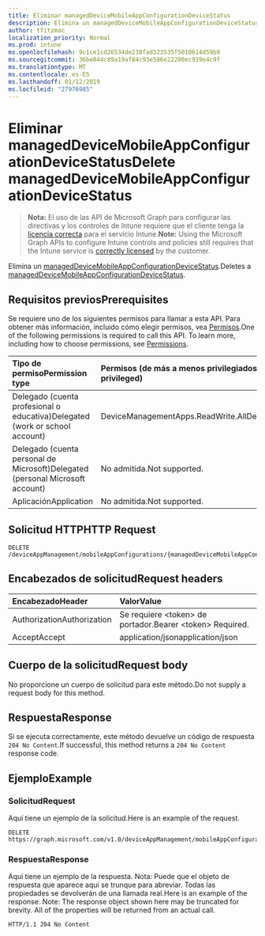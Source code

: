 ```yaml
---
title: Eliminar managedDeviceMobileAppConfigurationDeviceStatus
description: Elimina un managedDeviceMobileAppConfigurationDeviceStatus.
author: tfitzmac
localization_priority: Normal
ms.prod: intune
ms.openlocfilehash: 9c1ce1cd26534de238fad323535f5010614d59b8
ms.sourcegitcommit: 36be044c89a19af84c93e586e22200ec919e4c9f
ms.translationtype: MT
ms.contentlocale: es-ES
ms.lasthandoff: 01/12/2019
ms.locfileid: "27976985"
---
```

# <a name="delete-manageddevicemobileappconfigurationdevicestatus"></a><span data-ttu-id="e9e2a-103">Eliminar managedDeviceMobileAppConfigurationDeviceStatus</span><span class="sxs-lookup"><span data-stu-id="e9e2a-103">Delete managedDeviceMobileAppConfigurationDeviceStatus</span></span>

> <span data-ttu-id="e9e2a-104">**Nota:** El uso de las API de Microsoft Graph para configurar las directivas y los controles de Intune requiere que el cliente tenga la [licencia correcta](https://go.microsoft.com/fwlink/?linkid=839381) para el servicio Intune.</span><span class="sxs-lookup"><span data-stu-id="e9e2a-104">**Note:** Using the Microsoft Graph APIs to configure Intune controls and policies still requires that the Intune service is [correctly licensed](https://go.microsoft.com/fwlink/?linkid=839381) by the customer.</span></span>

<span data-ttu-id="e9e2a-105">Elimina un [managedDeviceMobileAppConfigurationDeviceStatus](../resources/intune-apps-manageddevicemobileappconfigurationdevicestatus.md).</span><span class="sxs-lookup"><span data-stu-id="e9e2a-105">Deletes a [managedDeviceMobileAppConfigurationDeviceStatus](../resources/intune-apps-manageddevicemobileappconfigurationdevicestatus.md).</span></span>
## <a name="prerequisites"></a><span data-ttu-id="e9e2a-106">Requisitos previos</span><span class="sxs-lookup"><span data-stu-id="e9e2a-106">Prerequisites</span></span>
<span data-ttu-id="e9e2a-p101">Se requiere uno de los siguientes permisos para llamar a esta API. Para obtener más información, incluido cómo elegir permisos, vea [Permisos](/graph/permissions-reference).</span><span class="sxs-lookup"><span data-stu-id="e9e2a-p101">One of the following permissions is required to call this API. To learn more, including how to choose permissions, see [Permissions](/graph/permissions-reference).</span></span>

|<span data-ttu-id="e9e2a-109">Tipo de permiso</span><span class="sxs-lookup"><span data-stu-id="e9e2a-109">Permission type</span></span>|<span data-ttu-id="e9e2a-110">Permisos (de más a menos privilegiados)</span><span class="sxs-lookup"><span data-stu-id="e9e2a-110">Permissions (from most to least privileged)</span></span>|
|:---|:---|
|<span data-ttu-id="e9e2a-111">Delegado (cuenta profesional o educativa)</span><span class="sxs-lookup"><span data-stu-id="e9e2a-111">Delegated (work or school account)</span></span>|<span data-ttu-id="e9e2a-112">DeviceManagementApps.ReadWrite.All</span><span class="sxs-lookup"><span data-stu-id="e9e2a-112">DeviceManagementApps.ReadWrite.All</span></span>|
|<span data-ttu-id="e9e2a-113">Delegado (cuenta personal de Microsoft)</span><span class="sxs-lookup"><span data-stu-id="e9e2a-113">Delegated (personal Microsoft account)</span></span>|<span data-ttu-id="e9e2a-114">No admitida.</span><span class="sxs-lookup"><span data-stu-id="e9e2a-114">Not supported.</span></span>|
|<span data-ttu-id="e9e2a-115">Aplicación</span><span class="sxs-lookup"><span data-stu-id="e9e2a-115">Application</span></span>|<span data-ttu-id="e9e2a-116">No admitida.</span><span class="sxs-lookup"><span data-stu-id="e9e2a-116">Not supported.</span></span>|

## <a name="http-request"></a><span data-ttu-id="e9e2a-117">Solicitud HTTP</span><span class="sxs-lookup"><span data-stu-id="e9e2a-117">HTTP Request</span></span>
<!-- {
  "blockType": "ignored"
}
-->
``` http
DELETE /deviceAppManagement/mobileAppConfigurations/{managedDeviceMobileAppConfigurationId}/deviceStatuses/{managedDeviceMobileAppConfigurationDeviceStatusId}
```

## <a name="request-headers"></a><span data-ttu-id="e9e2a-118">Encabezados de solicitud</span><span class="sxs-lookup"><span data-stu-id="e9e2a-118">Request headers</span></span>
|<span data-ttu-id="e9e2a-119">Encabezado</span><span class="sxs-lookup"><span data-stu-id="e9e2a-119">Header</span></span>|<span data-ttu-id="e9e2a-120">Valor</span><span class="sxs-lookup"><span data-stu-id="e9e2a-120">Value</span></span>|
|:---|:---|
|<span data-ttu-id="e9e2a-121">Authorization</span><span class="sxs-lookup"><span data-stu-id="e9e2a-121">Authorization</span></span>|<span data-ttu-id="e9e2a-122">Se requiere &lt;token&gt; de portador.</span><span class="sxs-lookup"><span data-stu-id="e9e2a-122">Bearer &lt;token&gt; Required.</span></span>|
|<span data-ttu-id="e9e2a-123">Accept</span><span class="sxs-lookup"><span data-stu-id="e9e2a-123">Accept</span></span>|<span data-ttu-id="e9e2a-124">application/json</span><span class="sxs-lookup"><span data-stu-id="e9e2a-124">application/json</span></span>|

## <a name="request-body"></a><span data-ttu-id="e9e2a-125">Cuerpo de la solicitud</span><span class="sxs-lookup"><span data-stu-id="e9e2a-125">Request body</span></span>
<span data-ttu-id="e9e2a-126">No proporcione un cuerpo de solicitud para este método.</span><span class="sxs-lookup"><span data-stu-id="e9e2a-126">Do not supply a request body for this method.</span></span>

## <a name="response"></a><span data-ttu-id="e9e2a-127">Respuesta</span><span class="sxs-lookup"><span data-stu-id="e9e2a-127">Response</span></span>
<span data-ttu-id="e9e2a-128">Si se ejecuta correctamente, este método devuelve un código de respuesta `204 No Content`.</span><span class="sxs-lookup"><span data-stu-id="e9e2a-128">If successful, this method returns a `204 No Content` response code.</span></span>

## <a name="example"></a><span data-ttu-id="e9e2a-129">Ejemplo</span><span class="sxs-lookup"><span data-stu-id="e9e2a-129">Example</span></span>
### <a name="request"></a><span data-ttu-id="e9e2a-130">Solicitud</span><span class="sxs-lookup"><span data-stu-id="e9e2a-130">Request</span></span>
<span data-ttu-id="e9e2a-131">Aquí tiene un ejemplo de la solicitud.</span><span class="sxs-lookup"><span data-stu-id="e9e2a-131">Here is an example of the request.</span></span>
``` http
DELETE https://graph.microsoft.com/v1.0/deviceAppManagement/mobileAppConfigurations/{managedDeviceMobileAppConfigurationId}/deviceStatuses/{managedDeviceMobileAppConfigurationDeviceStatusId}
```

### <a name="response"></a><span data-ttu-id="e9e2a-132">Respuesta</span><span class="sxs-lookup"><span data-stu-id="e9e2a-132">Response</span></span>
<span data-ttu-id="e9e2a-p102">Aquí tiene un ejemplo de la respuesta. Nota: Puede que el objeto de respuesta que aparece aquí se trunque para abreviar. Todas las propiedades se devolverán de una llamada real.</span><span class="sxs-lookup"><span data-stu-id="e9e2a-p102">Here is an example of the response. Note: The response object shown here may be truncated for brevity. All of the properties will be returned from an actual call.</span></span>
``` http
HTTP/1.1 204 No Content
```



